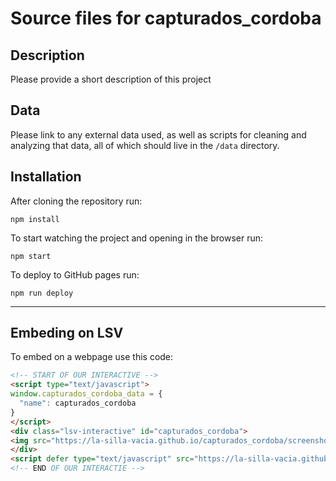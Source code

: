 Source files for capturados_cordoba
=====

## Description

Please provide a short description of this project

## Data
Please link to any external data used, as well as scripts for cleaning and analyzing that data, all of which should live in the `/data` directory.

## Installation
After cloning the repository run:
```
npm install
```

To start watching the project and opening in the browser run:
```
npm start
```

To deploy to GitHub pages run:
```
npm run deploy
```

---

## Embeding on LSV
To embed on a webpage use this code:
```html
<!-- START OF OUR INTERACTIVE -->
<script type="text/javascript">
window.capturados_cordoba_data = {
  "name": capturados_cordoba
}
</script>
<div class="lsv-interactive" id="capturados_cordoba">
<img src="https://la-silla-vacia.github.io/capturados_cordoba/screenshot.png" class="screenshot" style="width:100%;">
</div>
<script defer type="text/javascript" src="https://la-silla-vacia.github.io/capturados_cordoba/script.js"></script>
<!-- END OF OUR INTERACTIE -->
```